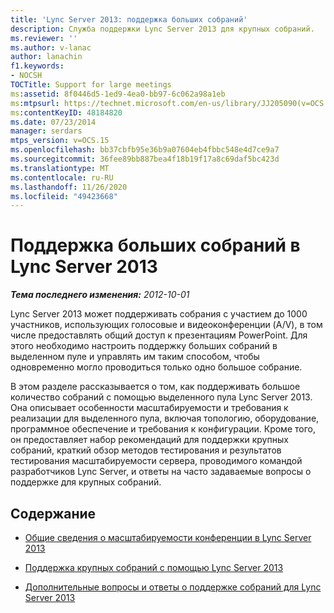```yaml
---
title: 'Lync Server 2013: поддержка больших собраний'
description: Служба поддержки Lync Server 2013 для крупных собраний.
ms.reviewer: ''
ms.author: v-lanac
author: lanachin
f1.keywords:
- NOCSH
TOCTitle: Support for large meetings
ms:assetid: 8f0446d5-1ed9-4ea0-bb97-6c062a98a1eb
ms:mtpsurl: https://technet.microsoft.com/en-us/library/JJ205090(v=OCS.15)
ms:contentKeyID: 48184820
ms.date: 07/23/2014
manager: serdars
mtps_version: v=OCS.15
ms.openlocfilehash: bb37cbfb95e36b9a07604eb4fbbc548e4d7ce9a7
ms.sourcegitcommit: 36fee89bb887bea4f18b19f17a8c69daf5bc423d
ms.translationtype: MT
ms.contentlocale: ru-RU
ms.lasthandoff: 11/26/2020
ms.locfileid: "49423668"
---
```

# <a name="support-for-large-meetings-in-lync-server-2013"></a>Поддержка больших собраний в Lync Server 2013

<div data-xmlns="http://www.w3.org/1999/xhtml">

<div class="topic" data-xmlns="http://www.w3.org/1999/xhtml" data-msxsl="urn:schemas-microsoft-com:xslt" data-cs="https://msdn.microsoft.com/">

<div data-asp="https://msdn2.microsoft.com/asp">



</div>

<div id="mainSection">

<div id="mainBody">

<span> </span>

_**Тема последнего изменения:** 2012-10-01_

Lync Server 2013 может поддерживать собрания с участием до 1000 участников, использующих голосовые и видеоконференции (A/V), в том числе предоставлять общий доступ к презентациям PowerPoint. Для этого необходимо настроить поддержку больших собраний в выделенном пуле и управлять им таким способом, чтобы одновременно могло проводиться только одно большое собрание.

В этом разделе рассказывается о том, как поддерживать большое количество собраний с помощью выделенного пула Lync Server 2013. Она описывает особенности масштабируемости и требования к реализации для выделенного пула, включая топологию, оборудование, программное обеспечение и требования к конфигурации. Кроме того, он предоставляет набор рекомендаций для поддержки крупных собраний, краткий обзор методов тестирования и результатов тестирования масштабируемости сервера, проводимого командой разработчиков Lync Server, и ответы на часто задаваемые вопросы о поддержке для крупных собраний.

<div>

## <a name="in-this-section"></a>Содержание

  - [Общие сведения о масштабируемости конференции в Lync Server 2013](lync-server-2013-conferencing-scalability-overview.md)

  - [Поддержка крупных собраний с помощью Lync Server 2013](lync-server-2013-supporting-large-meetings.md)

  - [Дополнительные вопросы и ответы о поддержке собраний для Lync Server 2013](lync-server-2013-large-meeting-support-faq.md)

</div>

</div>

<span> </span>

</div>

</div>

</div>

